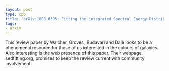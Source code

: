 ```yaml
---
layout: post
type: cpb
title: 'arXiv:1008.0395: Fitting the integrated Spectral Energy Distributions of Galaxies'
tags:
- arxiv
---
```

This review paper by Walcher, Groves, Budavari and Dale looks to be a phenomenal resource for those of us interested in the colours of galaxies.  Also interesting is the web presence of this paper. Their webpage, sedfitting.org, promises to keep the review current with community involvement.
